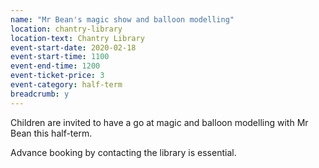 ```yaml
---
name: "Mr Bean's magic show and balloon modelling"
location: chantry-library
location-text: Chantry Library
event-start-date: 2020-02-18
event-start-time: 1100
event-end-time: 1200
event-ticket-price: 3
event-category: half-term
breadcrumb: y
---
```


Children are invited to have a go at magic and balloon modelling with Mr Bean this half-term.

Advance booking by contacting the library is essential.
